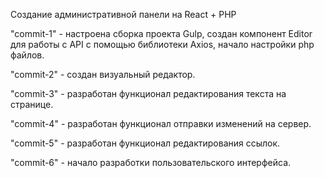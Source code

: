 Создание административной панели на React + PHP

"commit-1" - настроена сборка проекта Gulp, создан компонент Editor для работы с API с помощью библиотеки Axios, начало настройки php файлов.

"commit-2" - создан визуальный редактор. 

"commit-3" - разработан функционал редактирования текста на странице. 

"commit-4" - разработан функционал отправки изменений на сервер. 

"commit-5" - разработан функционал редактирования ссылок. 

"commit-6" - начало разработки пользовательского интерфейса. 